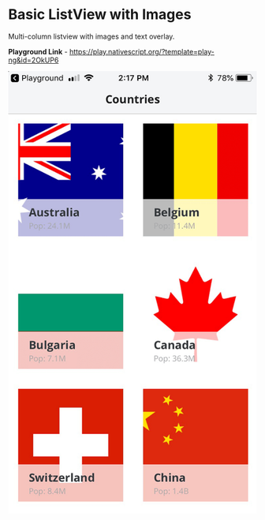# Basic ListView with Images

Multi-column listview with images and text overlay.

<b>Playground Link</b> - https://play.nativescript.org/?template=play-ng&id=2OkUP6

![mock ups](https://github.com/kumarandena/ns-listviewwithimages-ng/blob/master/assets/multi-col-listview.png)